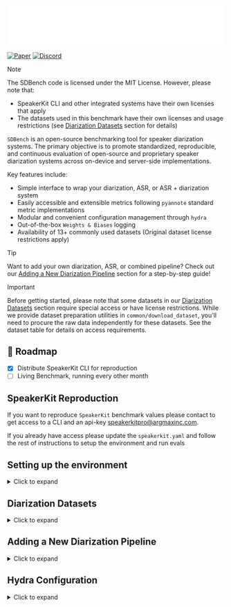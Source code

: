 <picture>
  <source media="(prefers-color-scheme: dark)" srcset="assets/sdbench-light.png">
  <source media="(prefers-color-scheme: light)" srcset="assets/sdbench-dark.png">
  <img alt="SDBench Logo" src="assets/sdbench-light.png">
</picture>

[![Paper](https://img.shields.io/badge/Paper-📄-blue)](http://argmaxinc.com/sdbench-paper)
[![Discord](https://img.shields.io/discord/1171912382512115722?style=flat&logo=discord&logoColor=969da4&label=Discord&labelColor=353a41&color=32d058&link=https%3A%2F%2Fdiscord.gg%2FG5F5GZGecC)](https://discord.gg/G5F5GZGecC)

> [!NOTE]
> The SDBench code is licensed under the MIT License. However, please note that:
> - SpeakerKit CLI and other integrated systems have their own licenses that apply
> - The datasets used in this benchmark have their own licenses and usage restrictions (see [Diarization Datasets](#diarization-datasets) section for details)

`SDBench` is an open-source benchmarking tool for speaker diarization systems. The primary objective is to promote standardized, reproducible, and continuous evaluation of open-source and proprietary speaker diarization systems across on-device and server-side implementations.

Key features include:
- Simple interface to wrap your diarization, ASR, or ASR + diarization system
- Easily accessible and extensible metrics following `pyannote` standard metric implementations
- Modular and convenient configuration management through `hydra`
- Out-of-the-box `Weights & Biases` logging
- Availability of 13+ commonly used datasets (Original dataset license restrictions apply)

> [!TIP]
> Want to add your own diarization, ASR, or combined pipeline? Check out our [Adding a New Diarization Pipeline](#adding-a-new-diarization-pipeline) section for a step-by-step guide!

> [!IMPORTANT]
> Before getting started, please note that some datasets in our [Diarization Datasets](#diarization-datasets) section require special access or have license restrictions. While we provide dataset preparation utilities in `common/download_dataset`, you'll need to procure the raw data independently for these datasets. See the dataset table for details on access requirements.

## 🚀 Roadmap

- [x] Distribute SpeakerKit CLI for reproduction
- [ ] Living Benchmark, running every other month

## SpeakerKit Reproduction

If you want to reproduce `SpeakerKit` benchmark values please contact to get access to a CLI and an api-key [speakerkitpro@argmaxinc.com](mailto:speakerkitpro@argmaxinc.com).

If you already have access please update the `speakerkit.yaml` and follow the rest of instructions to setup the environment and run evals

## Setting up the environment
<details>
<summary> Click to expand </summary>

In order to get started, first make sure you have `poetry` installed. The [official documentation](https://python-poetry.org/docs/#installing-with-the-official-installer) has instructions for how to install the `poetry` CLI.

If you already have `poetry` installed you can run `make setup` to install the dependencies and set up the environment.
If you use `conda` or `venv` directly to manage your python environment you can install poetry with `pip intstall poetry` and then run `make setup` to install the dependencies.

Example with `conda`:
```bash
conda create -n <your-env-name> python=3.11
conda activate <your-env-name>
pip install poetry
make setup
```
</details>

## Diarization Datasets
<details>
<summary> Click to expand </summary>

The benchmark suite uses several speaker diarization datasets that are stored on the HuggingFace Hub. You can find all the datasets used in our evaluation in this [collection](https://huggingface.co/collections/argmaxinc/diarization-datasets-67646304c9b5e2cf9720ec48). The datasets available in the aforementioned collection are:

| Dataset Name | Out-of-the-box | License | How to Access |
|-------------|--------------|----------|---------------|
| [earnings21](https://github.com/revdotcom/speech-datasets/tree/main/earnings21) | ✅ | CC BY-SA 4.0 | Provided |
| [msdwild](https://github.com/X-LANCE/MSDWILD/tree/master) | ❌ | [MSDWild License Agreement](https://github.com/X-LANCE/MSDWILD/blob/master/MSDWILD_license_agreement.pdf) | Use `common/download_dataset.py` script |
| [icsi-meetings](https://groups.inf.ed.ac.uk/ami/icsi/download/) | ✅ | CC BY 4.0 | Provided |
| [aishell-4](https://www.openslr.org/111/) | ✅ | CC BY-SA 4.0 | Provided |
| [ali-meetings](https://www.openslr.org/119/) | ✅ | CC BY-SA 4.0 | Provided |
| [voxconverse](https://github.com/joonson/voxconverse) | ✅ | CC BY 4.0 | Provided |
| [ava-avd](https://github.com/zcxu-eric/AVA-AVD/tree/main/dataset) | ✅ | MIT | Provided |
| [ami-sdm](https://groups.inf.ed.ac.uk/ami/corpus/) | ✅ | CC BY 4.0 | Provided |
| [ami-ihm](https://groups.inf.ed.ac.uk/ami/corpus/) | ✅ | CC BY 4.0 | Provided |
| [american-life-podcast](https://github.com/jovistos/TALAD) | ❌ | Not disclosed | Use `common/download_dataset.py` script |
| [dihard-III](https://catalog.ldc.upenn.edu/LDC2022S14) | ❌ | [LDC License Agreement](https://catalog.ldc.upenn.edu/license/ldc-non-members-agreement.pdf) | Request access to LDC and use `common/download_dataset.py` script to parse |
| [callhome](https://catalog.ldc.upenn.edu/LDC2001S97) | ❌ | [LDC License Agreement](https://catalog.ldc.upenn.edu/license/ldc-non-members-agreement.pdf) | Request access to LDC and use `common/download_dataset.py` script to parse |
| [ego-4d](https://ego4d-data.org/docs/start-here/) | ❌ | [Ego4D License Agreement](https://ego4ddataset.com/ego4d-license/) | Request access to Ego4D and use `common/download_dataset.py` script to parse |


From these datasets `voxconverse` and `ami` are not present as download options as they were already present in the HuggingFace Hub uploaded by [diarizers-community](https://huggingface.co/diarizers-community).

### Dataset Schema

The benchmark suite supports different types of pipelines (`Diarization`, `ASR`, and `Orchestration`) with varying schema requirements. All datasets must follow a base schema, with additional fields required for specific pipeline types.

#### Base Schema (Required for all pipelines)
- `audio`: Audio column containing:
  - `array`: Audio waveform as numpy array of shape `(n_samples,)`
  - `sampling_rate`: Sample rate as integer
- `timestamps_start`: List of `float` containing start timestamps of segments in seconds
- `timestamps_end`: List of `float` containing end timestamps of segments in seconds
- `speakers`: List of `str` containing speaker IDs for each segment

#### Additional Fields for Specific Pipeline Types

##### Diarization Pipeline
- `uem_timestamps`: Optional list of tuples `[(start, end), ...]` containing Universal Evaluation Map (UEM) timestamps for evaluation

##### ASR Pipeline
- `transcript`: List of strings containing the words in the transcript
- `word_timestamps`: Optional list of tuples `[(start, end), ...]` containing timestamps for each word
- `word_speakers`: Optional list of strings containing speaker IDs for each word

##### Orchestration Pipeline (Combined Diarization + ASR)
- All fields from both Diarization and ASR pipelines are required
- `word_speakers` must be provided if `word_timestamps` is present
- Length of `word_speakers` must match length of `transcript`
- Length of `word_timestamps` must match length of `transcript`

##### Validation Rules
- For ASR and Orchestration pipelines, if word-level information is provided:
  - `word_speakers` and `transcript` must have the same length
  - `word_timestamps` and `transcript` must have the same length
  - If `word_timestamps` is provided, `word_speakers` must also be provided

### Downloading Datasets

If you want to reproduce the exact dataset downloads and processing, you can use our dataset downloading scripts. First, make sure you have the required dependencies installed as mentioned in the `Getting Started` section and also install the `dataset` dependencies doing `poetry install --with dataset`

After installing the dependencies, you can run the dataset downloading script at `common/download_dataset.py`. For example, to download the ICSI meetings dataset, you can run:

```bash
poetry run python common/download_dataset.py --dataset icsi-meetings --hf-repo-owner <your-huggingface-username>
```

This will download the dataset and store locally at `raw_datasets/icsi-meetings` directory and upload it to the designated HuggingFace organization at `<your-huggingface-username>/icsi-meetings`. In case you only want to download and not push to HuggingFace, you can use the `--generate-only` flag.

For simplicity if you want to download all the datasets you can run:

```bash
# This will download all the datasets and store them in the raw_datasets directory
# Will not push to HuggingFace
make download-datasets
```

### NOTE:
- For datasets requiring Hugging Face access, make sure you have your `HF_TOKEN` environment variable set
- For the `American Life Podcast` dataset, you'll need Kaggle API credentials in `~/.kaggle/kaggle.json`
- For [`Callhome`](https://catalog.ldc.upenn.edu/LDC2001S97) and [`Dihard-III`](https://catalog.ldc.upenn.edu/LDC2022S14) you need to acquire the datasets from LDC first and then set their paths in the following env variables:
    - `DIHARD_DATASET_DIR` if not specified it will assume the directory lives at `~/third_dihard_challenge_eval/data`
    - `CALLHOME_AUDIO_ROOT` if not specified it will assume the directory lives at `~/callhome/nist_recognition_evaluation/r65_8_1/sid00sg1/data`
- The downloaded datasets will be stored in the `raw_datasets` directory (which is gitignored):

</details>

## Adding a New Diarization Pipeline

<details>
<summary> Click to expand </summary>

SDBench can be used as a library to evaluate your own diarization, transcription, or orchestration pipelines. The framework supports three types of pipelines:

1. **Diarization Pipeline**: For speaker diarization tasks
2. **Transcription Pipeline**: For ASR/transcription tasks
3. **Orchestration Pipeline**: For combined diarization and transcription tasks

### Creating Your Pipeline

1. Create a new Python file (e.g., `my_pipeline.py`) and implement your pipeline:

```python
from typing import Callable

from sdbench.dataset import DiarizationSample
from sdbench.pipeline.base import Pipeline, PipelineType, register_pipeline
from sdbench.pipeline.diarization.common import DiarizationOutput, DiarizationPipelineConfig
from sdbench.pipeline_prediction import DiarizationAnnotation

@register_pipeline
class MyDiarizationPipeline(Pipeline):
    _config_class = MyDiarizationConfig
    pipeline_type = PipelineType.DIARIZATION

    def build_pipeline(self) -> Callable[[dict], dict]:
        # Initialize your model/function and return a callable
        return my_diarizer_function

    def parse_input(self, input_sample: DiarizationSample) -> dict:
        # Convert DiarizationSample to your model's input format
        return {
            "waveform": input_sample.waveform,
            "sample_rate": input_sample.sample_rate
        }

    def parse_output(self, output: dict) -> DiarizationOutput:
        # Convert your model's output to DiarizationOutput
        return DiarizationOutput(prediction=annotation)
```

2. Create a configuration class for your pipeline:

```python
from pydantic import Field
from sdbench.pipeline.diarization.common import DiarizationPipelineConfig

class MyDiarizationConfig(DiarizationPipelineConfig):
    model_path: str = Field(..., description="Path to model weights")
    threshold: float = Field(0.5, description="Detection threshold")
    num_speakers: int | None = Field(None, description="Number of speakers (optional)")
```

3. Create a configuration file for your pipeline:

```yaml
# my_pipeline_config.yaml
out_dir: ./my_pipeline_logs
model_path: /path/to/model
threshold: 0.5
num_speakers: null
```

### Using Your Pipeline

1. Import your pipeline and create a benchmark configuration:

```python
from sdbench.runner import BenchmarkConfig, BenchmarkRunner, WandbConfig
from sdbench.metric import MetricOptions
from sdbench.dataset import DiarizationDatasetConfig

from my_pipeline import MyDiarizationPipeline, MyDiarizationConfig

# Create pipeline configuration
pipeline_config = MyDiarizationConfig(
    model_path="/path/to/model",
    threshold=0.5,
    num_speakers=None,
    out_dir="./my_pipeline_logs"
)

# Create benchmark configuration
benchmark_config = BenchmarkConfig(
    wandb_config=WandbConfig(
        project_name="my-diarization-benchmark",
        run_name="my-pipeline-evaluation",
        tags=["my-pipeline", "evaluation"],
        wandb_mode="online"  # or "offline" for local testing
    ),
    metrics={
        MetricOptions.DER: {},  # Diarization Error Rate
        MetricOptions.JER: {},  # Jaccard Error Rate
    },
    datasets={
        "voxconverse": DiarizationDatasetConfig(
            dataset_id="diarizers-community/voxconverse",
            split="test"
        )
    }
)

# Create pipeline instance
pipeline = MyDiarizationPipeline(pipeline_config)

# Create and run benchmark
runner = BenchmarkRunner(benchmark_config, [pipeline])
benchmark_result = runner.run()

print(benchmark_result.global_results[0])
```

2. For parallel processing, you can configure the number of worker processes in your pipeline config:

```python
pipeline_config = MyDiarizationConfig(
    model_path="/path/to/model",
    threshold=0.5,
    num_speakers=None,
    out_dir="./my_pipeline_logs",
    num_worker_processes=4,  # Number of parallel workers
    per_worker_chunk_size=2  # Samples per worker
)
```

3. To use Weights & Biases for experiment tracking, make sure to:
   - Set up your W&B account and get your API key
   - Make sure you're logged into your W&B account otherwise run `wandb login`
   - Configure the `wandb_config` in your benchmark configuration

The BenchmarkRunner will automatically:
- Run your pipeline on the specified datasets
- Calculate metrics for each sample
- Aggregate results globally
- Log everything to Weights & Biases (if configured)
- Handle parallel processing if enabled (specially interesting for APIs)
- Generate detailed reports and artifacts

### Pipeline Types and Requirements

#### Diarization Pipeline
- Must implement `build_pipeline()`, `parse_input()`, and `parse_output()`
- Input parsing should convert `DiarizationSample` to your model's expected format
- Output parsing should return a `DiarizationOutput` with a `prediction` field

#### Transcription Pipeline
- Must implement `build_pipeline()`, `parse_input()`, and `parse_output()`
- Input parsing should convert `DiarizationSample` to your model's expected format
- Output parsing should return a `TranscriptionOutput` with a `prediction` field

#### Orchestration Pipeline
- Must implement `build_pipeline()`, `parse_input()`, and `parse_output()`
- Can either:
  - Implement end-to-end diarization and transcription
  - Use `PostInferenceMergePipeline` to combine separate diarization and transcription pipelines
- Output parsing should return an `OrchestrationOutput` with a `prediction` field and optionaly `diarization` and `transcription` results


</details>

## Hydra Configuration
<details>
<summary> Click to expand </summary>

The benchmark suite uses Hydra for configuration management, providing a flexible and modular way to configure evaluation runs. The configuration files are organized in the following structure:

```
config
├── evaluation_config.yaml                      # Main evaluation configuration
├── benchmark_config                            # Base configurations for benchmarking
│   ├── datasets                                # Dataset-specific configs
│   ├── wandb_config                            # Weights & Biases logging configs
│   └── base.yaml                               # Default benchmark_config used in evaluation_config.yaml
└── pipeline_configs                            # Predefined pipeline configurations for ease of use
    ├── my_pipeline
    │   ├── base.yaml                           # Default config used in my_pipeline.yaml
    │   └── config
    │       ├── base.yaml                       # Default config used in MyPipeline
    │       └── diarization_config
    │           ├── chunking_config             # Defines different useful chunking configurations
    │           ├── cluster_definition          # Defines different useful cluster definitions
    │           ├── speaker_embedder_config     # Defines different useful speaker embedder configurations
    │           ├── speaker_segmenter_config    # Defines different useful speaker segmenter configurations
    │           └── base.yaml                   # Default diarization_config used in evaluation_config.yaml
    ├── my_pipeline.yaml                        # Uses MyPipeline as default pipeline
    └── pyannote.yaml                           # Defines configuration for PyAnnotePipeline
```

### Running Evaluations with Different Configurations

You can easily customize your evaluation runs using Hydra's override syntax. Here are some common usage patterns:

1. **Selecting Specific Pipelines**
```bash
# Run evaluation with only MyPipeline
poetry run python evaluation.py pipeline_configs=my_pipeline
```

2. **Modifying Pipeline Parameters**
You can override specific configuration parameters in two ways:

a. **Override by Value**:
```bash
# Change the speaker segmenter stride
poetry run python evaluation.py \
    pipeline_configs=my_pipeline \
    pipeline_configs.MyPipeline.config.diarization_config.speaker_segmenter_config.variant_name=stride_2
```

b. **Override by Config**:
```bash
# Use a predefined speaker segmenter configuration
poetry run python evaluation.py \
    pipeline_configs=my_pipeline \
    pipeline_configs/MyPipeline/config/diarization_config/speaker_segmenter_config=stride_2
```

Note: Use `-h` flag with any command to see the resulting configuration:
```bash
poetry run python evaluation.py pipeline_configs=my_pipeline -h
```
</details>
